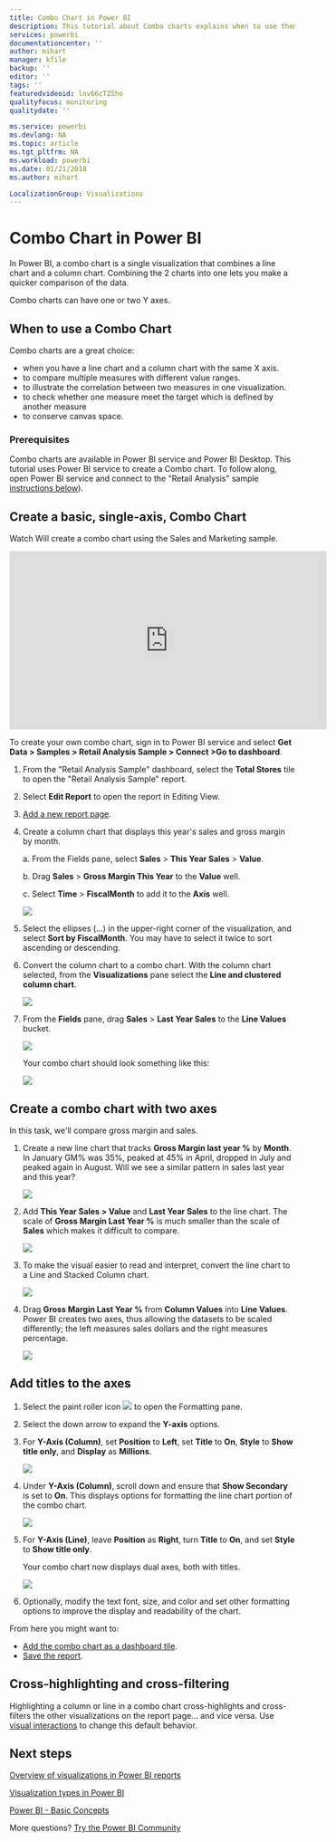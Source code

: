 ```yaml
---
title: Combo Chart in Power BI
description: This tutorial about Combo charts explains when to use them and how to build them in Power BI service and Desktop.
services: powerbi
documentationcenter: ''
author: mihart
manager: kfile
backup: ''
editor: ''
tags: ''
featuredvideoid: lnv66cTZ5ho
qualityfocus: monitoring
qualitydate: ''

ms.service: powerbi
ms.devlang: NA
ms.topic: article
ms.tgt_pltfrm: NA
ms.workload: powerbi
ms.date: 01/21/2018
ms.author: mihart

LocalizationGroup: Visualizations
---
```

# Combo Chart in Power BI
In Power BI, a combo chart is a single visualization that combines a line chart and a column chart. Combining the 2 charts into one lets you make a quicker comparison of the data.

Combo charts can have one or two Y axes.

## When to use a Combo Chart
Combo charts are a great choice:

* when you have a line chart and a column chart with the same X axis.
* to compare multiple measures with different value ranges.
* to illustrate the correlation between two measures in one visualization.
* to check whether one measure meet the target which is defined by another measure
* to conserve canvas space.

### Prerequisites
Combo charts are available in Power BI service and Power BI Desktop. This tutorial uses Power BI service to create a Combo chart. To follow along, open Power BI service and connect to the "Retail Analysis" sample [instructions below](#create)).


## Create a basic, single-axis, Combo Chart
Watch Will create a combo chart using the Sales and Marketing sample.

<iframe width="560" height="315" src="https://www.youtube.com/embed/lnv66cTZ5ho?list=PL1N57mwBHtN0JFoKSR0n-tBkUJHeMP2cP" frameborder="0" allowfullscreen></iframe>  

<a name="create"></a>
To create your own combo chart, sign in to Power BI service and select **Get Data \> Samples \> Retail Analysis Sample > Connect >Go to dashboard**.

1. From the "Retail Analysis Sample" dashboard, select the **Total Stores** tile to open the "Retail Analysis Sample" report.
2. Select **Edit Report** to open the report in Editing View.
3. [Add a new report page](power-bi-report-add-page.md).
4. Create a column chart that displays this year's sales and gross margin by month.

    a.  From the Fields pane, select **Sales** \> **This Year Sales** > **Value**.

    b.  Drag **Sales** \> **Gross Margin This Year** to the **Value** well.

    c.  Select **Time** \> **FiscalMonth** to add it to the **Axis** well.

    ![](media/power-bi-visualization-combo-chart/combotutorial1new.png)
5. Select the ellipses (...) in the upper-right corner of the visualization, and select **Sort by FiscalMonth**. You may have to select it twice to sort ascending or descending.

6. Convert the column chart to a combo chart. With the column chart selected, from the **Visualizations** pane select the **Line and clustered column chart**.

    ![](media/power-bi-visualization-combo-chart/converttocombo_new2.png)
7. From the **Fields** pane, drag **Sales** \> **Last Year Sales** to the **Line Values** bucket.

   ![](media/power-bi-visualization-combo-chart/linevaluebucket.png)

   Your combo chart should look something like this:

   ![](media/power-bi-visualization-combo-chart/combochartdone-new.png)

## Create a combo chart with two axes
In this task, we'll compare gross margin and sales.

1. Create a new line chart that tracks **Gross Margin last year %** by **Month**.  In January GM% was 35%, peaked at 45% in April, dropped in July and peaked again in August. Will we see a similar pattern in sales last year and this year?

   ![](media/power-bi-visualization-combo-chart/combo1_new.png)
2. Add **This Year Sales > Value** and **Last Year Sales** to the line chart. The scale of **Gross Margin Last Year %** is much smaller than the scale of **Sales** which makes it difficult to compare.      

   ![](media/power-bi-visualization-combo-chart/flatline_new.png)
3. To make the visual easier to read and interpret, convert the line chart to a Line and Stacked Column chart.

   ![](media/power-bi-visualization-combo-chart/converttocombo_new.png)
4. Drag **Gross Margin Last Year %** from **Column Values** into **Line Values**. Power BI creates two axes, thus allowing the datasets to be scaled differently; the left measures sales dollars and the right measures percentage.

   ![](media/power-bi-visualization-combo-chart/power-bi-combochart.png)    

## Add titles to the axes
1. Select the paint roller icon ![](media/power-bi-visualization-combo-chart/power-bi-paintroller.png) to open the Formatting pane.
2. Select the down arrow to expand the **Y-axis** options.
3. For **Y-Axis (Column)**, set **Position** to **Left**, set **Title** to **On**, **Style** to  **Show title only**, and **Display** as **Millions**.

   ![](media/power-bi-visualization-combo-chart/power-bi-y-axis-column.png)
4. Under **Y-Axis (Column)**, scroll down and ensure that **Show Secondary** is set to **On**. This displays options for formatting the line chart portion of the combo chart.

   ![](media/power-bi-visualization-combo-chart/power-bi-show-secondary.png)
5. For **Y-Axis (Line)**, leave **Position** as **Right**, turn **Title** to **On**, and set **Style** to **Show title only**.

   Your combo chart now displays dual axes, both with titles.

   ![](media/power-bi-visualization-combo-chart/power-bi-titles-on.png)

6. Optionally, modify the text font, size, and color and set other formatting options to improve the display and readability of the chart.

From here you might want to:

* [Add the combo chart as a dashboard tile](service-dashboard-tiles.md).
* [Save the report](service-report-save.md).

## Cross-highlighting and cross-filtering

Highlighting a column or line in a combo chart cross-highlights and cross-filters the other visualizations on the report page... and vice versa. Use [visual interactions](service-reports-visual-interactions.md) to change this default behavior.

## Next steps

[Overview of visualizations in Power BI reports](power-bi-report-visualizations.md)

[Visualization types in Power BI](power-bi-visualization-types-for-reports-and-q-and-a.md)

[Power BI - Basic Concepts](service-basic-concepts.md)

More questions? [Try the Power BI Community](http://community.powerbi.com/)
